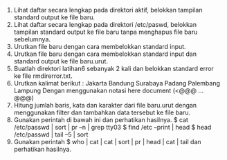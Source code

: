 1. Lihat daftar secara lengkap pada direktori aktif, belokkan tampilan standard output ke file 
baru. 
2. Lihat daftar secara lengkap pada direktori /etc/paswd, belokkan tampilan standard output 
ke file baru tanpa menghapus file baru sebelumnya. 
3. Urutkan file baru dengan cara membelokkan standard input. 
4. Urutkan file baru dengan cara membelokkan standard input dan standard output ke file 
baru.urut. 
5. Buatlah direktori latihan6 sebanyak 2 kali dan belokkan standard error ke file 
rmdirerror.txt. 
6. Urutkan kalimat berikut : 
Jakarta 
Bandung 
Surabaya 
Padang 
Palembang 
Lampung 
Dengan menggunakan notasi here document (<@@@ …@@@) 
7. Hitung jumlah baris, kata dan karakter dari file baru.urut dengan menggunakan filter dan 
tambahkan data tersebut ke file baru. 
8. Gunakan perintah di bawah ini dan perhatikan hasilnya.
$ cat /etc/passwd | sort | pr –n | grep tty03 
$ find /etc –print | head 
$ head /etc/passwd | tail –5 | sort 
9. Gunakan perintah $ who | cat | cat | sort | pr | head | cat | tail dan perhatikan hasilnya.
